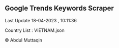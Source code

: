 

## Google Trends Keywords Scraper 
 
Last Update 18-04-2023 , 10:11:36

Country List :
VIETNAM.json



© Abdul Muttaqin 
